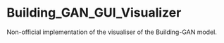 # Building_GAN_GUI_Visualizer
Non-official implementation of the visualiser of the Building-GAN model.

